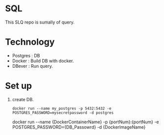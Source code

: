 # SQL

This SLQ repo is sumally of query.

# Technology

- Postgres : DB
- Docker : Build DB with docker.
- DBever : Run query.

# Set up

1. create DB.

   `docker run --name my_postgres -p 5432:5432 -e POSTGRES_PASSWORD=mysecretpassword -d postgres`

   docker run --name {DockerContainerName} -p {portNum}:{portNum} -e POSTGRES_PASSWORD={DB_Passowrd} -d {DockerImageName}
